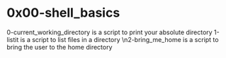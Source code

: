 # 0x00-shell_basics
0-current_working_directory is a script to print your absolute directory
1-listit is a script to list files in a directory
\n2-bring_me_home is a script to bring the user to the home directory
